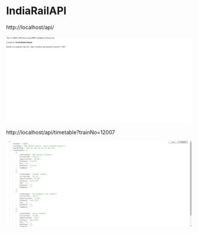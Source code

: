 # IndiaRailAPI

http://localhost/api/

![Screenshot](image-1.png?raw=true "IndiaRailAPI | Practical Test")

http://localhost/api/timetable?trainNo=12007

![Screenshot](image-2.png?raw=true "IndiaRailAPI | Practical Test")
